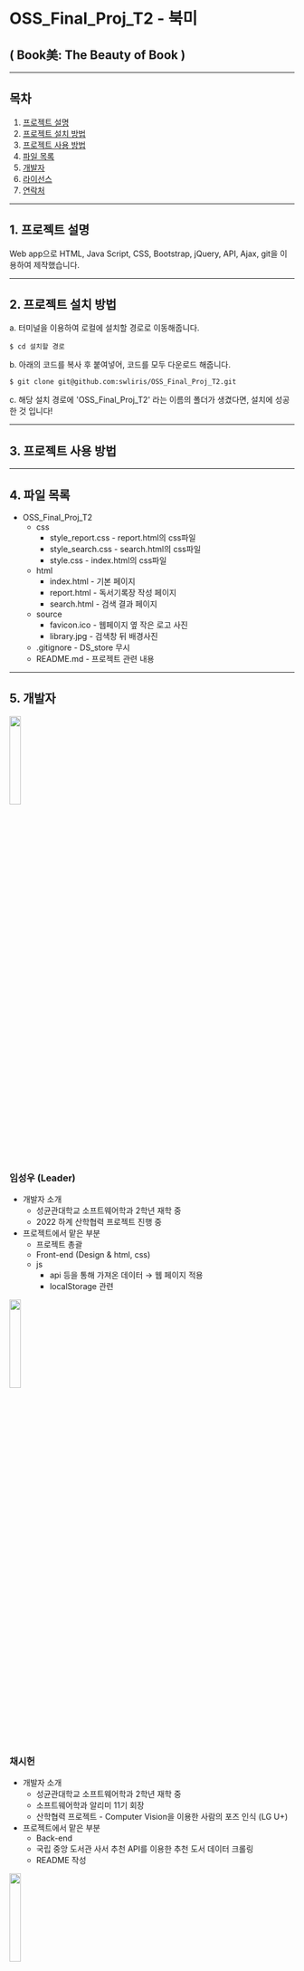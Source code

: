 # OSS_Final_Proj_T2 - 북미
## ( Book美: The Beauty of Book )
--------------
## 목차
1. [프로젝트 설명](#1-프로젝트-설명)
2. [프로젝트 설치 방법](#2-프로젝트-설치-방법)
3. [프로젝트 사용 방법](#3-프로젝트-사용-방법)
4. [파일 목록](#4-파일-목록)
5. [개발자](#5-개발자)
6. [라이선스](#6-라이선스)
7. [연락처](#7-연락처)
--------------
## 1. 프로젝트 설명
Web app으로 HTML, Java Script, CSS, Bootstrap, jQuery, API, Ajax, git을 이용하여 제작했습니다. 

______________
## 2. 프로젝트 설치 방법
a. 터미널을 이용하여 로컬에 설치할 경로로 이동해줍니다.

```
$ cd 설치할 경로
```

b. 아래의 코드를 복사 후 붙여넣어, 코드를 모두 다운로드 해줍니다.

```
$ git clone git@github.com:swliris/OSS_Final_Proj_T2.git
```

c. 해당 설치 경로에 'OSS_Final_Proj_T2' 라는 이름의 폴더가 생겼다면, 설치에 성공한 것 입니다!
______________
## 3. 프로젝트 사용 방법

_______________
## 4. 파일 목록
* OSS_Final_Proj_T2
    * css
        * style_report.css - report.html의 css파일
        * style_search.css - search.html의 css파일
        * style.css - index.html의 css파일
    * html
        * index.html - 기본 페이지
        * report.html - 독서기록장 작성 페이지
        * search.html - 검색 결과 페이지
    * source
        * favicon.ico - 웹페이지 옆 작은 로고 사진
        * library.jpg - 검색창 뒤 배경사진
    * .gitignore - DS_store 무시
    * README.md - 프로젝트 관련 내용
_______________
## 5. 개발자
<img width="20%" src="https://user-images.githubusercontent.com/100212793/169682252-33c86f98-8bbf-4c56-b172-52bea0bf2694.png"/>

### 임성우 (Leader)
* 개발자 소개
    * 성균관대학교 소프트웨어학과 2학년 재학 중
    * 2022 하계 산학협력 프로젝트 진행 중
* 프로젝트에서 맡은 부분
    * 프로젝트 총괄
    * Front-end (Design & html, css)
    * js
        * api 등을 통해 가져온 데이터 → 웹 페이지 적용
        * localStorage 관련

<img width="20%" src="https://user-images.githubusercontent.com/100212793/169680886-47f8ac32-6052-4a06-a6a7-d13b5f47a464.PNG"/>

### 채시헌
* 개발자 소개
    * 성균관대학교 소프트웨어학과 2학년 재학 중
    * 소프트웨어학과 알리미 11기 회장
    * 산학협력 프로젝트 - Computer Vision을 이용한 사람의 포즈 인식 (LG U+)
* 프로젝트에서 맡은 부분
    * Back-end
    * 국립 중앙 도서관 사서 추천 API를 이용한 추천 도서 데이터 크롤링
    * README 작성

<img width="20%" src="https://user-images.githubusercontent.com/100212793/169684753-031adcb9-116a-4198-8724-c731ff7e52eb.PNG"/>

### 최중현
* 개발자 소개
    * 성균관대학교 소프트웨어학과 2학년 재학 중
* 프로젝트에서 맡은 부분
_______________
## 6. 라이선스
이 프로젝트는 MIT 라이선스 조건에 따라 라이선스가 부여됩니다.
This project is licensed under the terms of the MIT license.
_______________
## 7. 연락처
임성우
* [github](https://github.com/swliris)
* e-mail : swliris@g.skku.edu

채시헌
* [github](https://github.com/SiHeonChae)
* e-mail : sean1106@g.skku.edu

최중현
* [github](https://github.com/Choi-Jung-Hyeon)
* e-mail : fourmi103@g.skku.edu
